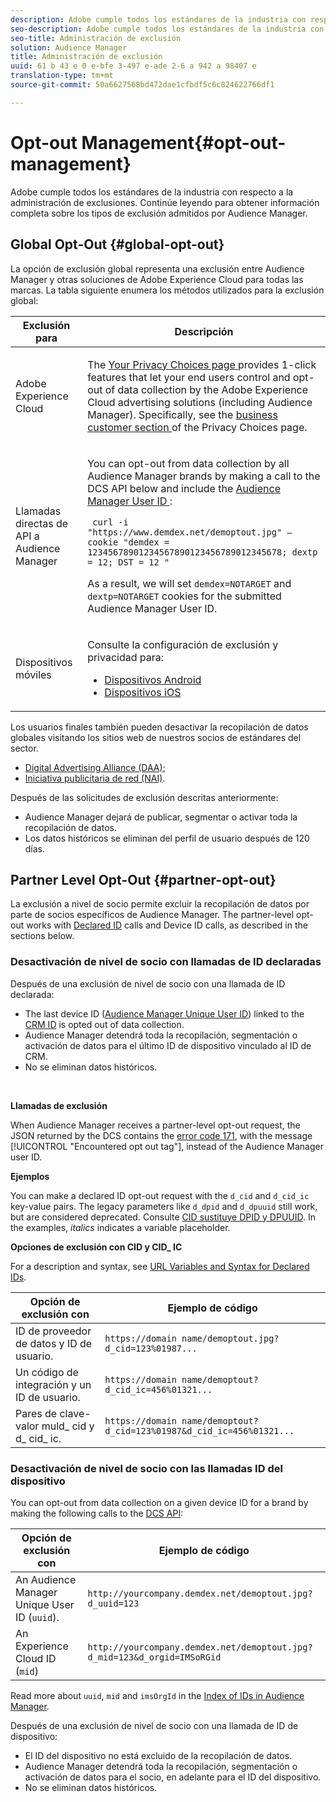 ```yaml
---
description: Adobe cumple todos los estándares de la industria con respecto a la administración de exclusiones. Continúe leyendo para obtener información completa sobre los tipos de exclusión admitidos por Audience Manager.
seo-description: Adobe cumple todos los estándares de la industria con respecto a la administración de exclusiones. Continúe leyendo para obtener información completa sobre los tipos de exclusión admitidos por Audience Manager.
seo-title: Administración de exclusión
solution: Audience Manager
title: Administración de exclusión
uuid: 61 b 43 e 0 e-bfe 3-497 e-ade 2-6 a 942 a 98407 e
translation-type: tm+mt
source-git-commit: 50a6627568bd472dae1cfbdf5c6c824622766df1

---
```



# Opt-out Management{#opt-out-management}

Adobe cumple todos los estándares de la industria con respecto a la administración de exclusiones. Continúe leyendo para obtener información completa sobre los tipos de exclusión admitidos por Audience Manager.

## Global Opt-Out {#global-opt-out}

La opción de exclusión global representa una exclusión entre Audience Manager y otras soluciones de Adobe Experience Cloud para todas las marcas. La tabla siguiente enumera los métodos utilizados para la exclusión global:

<table id="table_F1027B9633E948DCBB11C141B381682A"> 
 <thead> 
  <tr> 
   <th colname="col1" class="entry"> Exclusión para </th> 
   <th colname="col2" class="entry"> Descripción </th> 
  </tr> 
 </thead>
 <tbody> 
  <tr> 
   <td colname="col1"> <p>Adobe Experience Cloud </p> </td> 
   <td colname="col2"> <p>The <a href="https://www.adobe.com/privacy/opt-out.html#customeruse" format="http" scope="external"> Your Privacy Choices page </a> provides 1-click features that let your end users control and opt-out of data collection by the Adobe Experience Cloud advertising solutions (including Audience Manager). Specifically, see the <a href="https://www.adobe.com/privacy/opt-out.html#customeruse" format="http" scope="external"> business customer section </a> of the Privacy Choices page. </p> </td> 
  </tr> 
  <tr> 
   <td colname="col1"> <p>Llamadas directas de API a Audience Manager </p> </td> 
   <td colname="col2"> <p>You can opt-out from data collection by all Audience Manager brands by making a call to the DCS API below and include the <a href="../../reference/ids-in-aam.md"> Audience Manager User ID </a>: </p> <p> <code> curl -i "https://www.demdex.net/demoptout.jpg" —cookie "demdex = 12345678901234567890123456789012345678; dextp = 12; DST = 12 " </code> </p> <p>As a result, we will set <code>demdex=NOTARGET</code> and <code>dextp=NOTARGET</code> cookies for the submitted Audience Manager User ID. </p> </td> 
  </tr> 
  <tr> 
   <td colname="col1"> <p>Dispositivos móviles </p> </td> 
   <td colname="col2"> <p>Consulte la configuración de exclusión y privacidad para: </p> <p> 
     <ul id="ul_78042D6D302F4119A2439BF71F228288"> 
      <li id="li_5A0EDABDEF454FEEBBBFF4D68CC9A366"> <a href="https://marketing.adobe.com/resources/help/en_US/mobile/android/privacy.html" format="https" scope="external"> Dispositivos Android </a> </li> 
      <li id="li_690067D869B84A9598AA97388D56F1BE"> <a href="https://marketing.adobe.com/resources/help/en_US/mobile/ios/privacy.html" format="https" scope="external"> Dispositivos iOS </a> </li> 
     </ul> </p> </td> 
  </tr> 
 </tbody> 
</table>

Los usuarios finales también pueden desactivar la recopilación de datos globales visitando los sitios web de nuestros socios de estándares del sector.

* [Digital Advertising Alliance (DAA)](https://optout.aboutads.info/?c=2#!/);
* [Iniciativa publicitaria de red (NAI)](https://optout.networkadvertising.org/?c=1#!/).

Después de las solicitudes de exclusión descritas anteriormente:

* Audience Manager dejará de publicar, segmentar o activar toda la recopilación de datos.
* Los datos históricos se eliminan del perfil de usuario después de 120 días.

## Partner Level Opt-Out {#partner-opt-out}

La exclusión a nivel de socio permite excluir la recopilación de datos por parte de socios específicos de Audience Manager. The partner-level opt-out works with [Declared ID](../../features/declared-ids.md) calls and Device ID calls, as described in the sections below.

### Desactivación de nivel de socio con llamadas de ID declaradas

Después de una exclusión de nivel de socio con una llamada de ID declarada:

* The last device ID ([Audience Manager Unique User ID](../../reference/ids-in-aam.md)) linked to the [CRM ID](../../reference/ids-in-aam.md) is opted out of data collection.
* Audience Manager detendrá toda la recopilación, segmentación o activación de datos para el último ID de dispositivo vinculado al ID de CRM.
* No se eliminan datos históricos.

<br/>

**Llamadas de exclusión**

When Audience Manager receives a partner-level opt-out request, the JSON returned by the DCS contains the [error code 171](../../api/dcs-intro/dcs-api-reference/dcs-error-codes.md#opt-out-error-codes), with the message [!UICONTROL "Encountered opt out tag"], instead of the Audience Manager user ID.

<!-- 

<p> 
 <ul id="ul_65EF2E1ED8F24457A35299E38AFE1DBE"> 
  <li id="li_832D0B507BC64782A5D3662FD5173A37">Audience Manager can pass in a declared ID opt-out alongside an Audience Manager UUID in the URL. </li> 
  <li id="li_D6C41CB385C5401D98156E5A3D79AAEE">The declared ID opt-out is stored in the Profile Cache Server (PCS) on a per-partner basis. There is no platform-level opt-out using declared IDs. Additionally, Audience Manager opts the user out from that particular region on the edge (the opt-out does not cross DCS regions). </li> 
 </ul> </p>

 -->

<!-- 

<p>See <a href="../../overview/data-security-and-privacy/data-privacy.md"> Data Privacy </a> for more information about opting-out of data collection. </p>

 -->



**Ejemplos**

You can make a declared ID opt-out request with the `d_cid` and `d_cid_ic` key-value pairs. The legacy parameters like `d_dpid` and `d_dpuuid` still work, but are considered deprecated. Consulte [CID sustituye DPID y DPUUID](../../reference/cid.md). In the examples, *italics* indicates a variable placeholder.

**Opciones de exclusión con CID y CID_ IC**

For a description and syntax, see [URL Variables and Syntax for Declared IDs](../../features/declared-ids.md#variables-and-syntax).

| Opción de exclusión con | Ejemplo de código |
|--- |--- |
| ID de proveedor de datos y ID de usuario. | `https://domain name/demoptout.jpg?d_cid=123%01987...` |
| Un código de integración y un ID de usuario. | `https://domain name/demoptout?d_cid_ic=456%01321...` |
| Pares de clave-valor muld_ cid y d_ cid_ ic. | `https://domain name/demoptout?d_cid=123%01987&d_cid_ic=456%01321...` |

### Desactivación de nivel de socio con las llamadas ID del dispositivo

You can opt-out from data collection on a given device ID for a brand by making the following calls to the [DCS API](/help/using/api/dcs-intro/dcs-api-reference/dcs-api-reference-overview.md):

| Opción de exclusión con | Ejemplo de código |
|--- |--- |
| An Audience Manager Unique User ID (`uuid`). | `http://yourcompany.demdex.net/demoptout.jpg?d_uuid=123` |
| An Experience Cloud ID (`mid`) | `http://yourcompany.demdex.net/demoptout.jpg?d_mid=123&d_orgid=IMSoRGid` |

Read more about `uuid`, `mid` and `imsOrgId` in the [Index of IDs in Audience Manager](/help/using/reference/ids-in-aam.md).

Después de una exclusión de nivel de socio con una llamada de ID de dispositivo:

* El ID del dispositivo no está excluido de la recopilación de datos.
* Audience Manager detendrá toda la recopilación, segmentación o activación de datos para el socio, en adelante para el ID del dispositivo.
* No se eliminan datos históricos.
